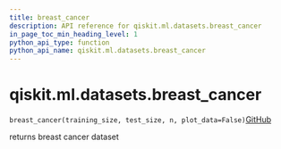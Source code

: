 ```yaml
---
title: breast_cancer
description: API reference for qiskit.ml.datasets.breast_cancer
in_page_toc_min_heading_level: 1
python_api_type: function
python_api_name: qiskit.ml.datasets.breast_cancer
---
```


<span id="qiskit-ml-datasets-breast-cancer" />

# qiskit.ml.datasets.breast\_cancer

<span id="qiskit.ml.datasets.breast_cancer" />

`breast_cancer(training_size, test_size, n, plot_data=False)`[GitHub](https://github.com/qiskit-community/qiskit-aqua/tree/stable/0.8/qiskit/ml/datasets/breast_cancer.py "view source code")

returns breast cancer dataset

